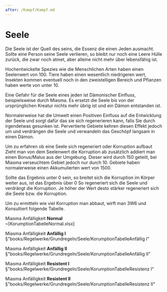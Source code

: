 ```yaml
---
after: /Kampf/Kampf.md
---
```

# Seele

Die Seele ist der Quell des seins, die Essenz die einen Jeden ausmacht. Sollte
eine Person seine Seele verlieren, so bleibt nur noch eine Leere Hülle zurück,
die zwar noch atmet, aber alleine nicht mehr über lebensfähig ist.


Hochentwickelte Spezies wie die Menschlichen Arten haben einen Seelenwert von
100. Tiere haben einen wesentlich niedrigeren wert, Insekten kommen eventuell
noch in den zweistelligen Bereich und Pflanzen haben werte von unter 10.

Eine Gefahr für die Seele eines jeden ist Dämonischer Einfluss, beispielsweise
durch Miasma. Es ersetzt die Seele bis von der ursprünglichen Kreatur nichts
mehr übrig ist und ein Dämon entstanden ist.

Normalerweise hat die Umwelt einen Positiven Einfluss auf die Entwicklung der
Seele und sorgt dafür das sie sich regenerieren kann, falls Sie durch
irgendetwas gesunken ist. Pervertierte Gebiete kehren diesen Effekt jedoch um
und verdrängen die Seele und verwandeln das Geschöpf langsam in einen Dämon.

Um zu erfahren ob eine Seele sich regeneriert oder Korruption aufbaut Zieht man
von dem Seelenwert die Korruption ab zusätzlich addiert man einen Bonus/Malus
aus der Umgebung. Dieser wird durch 150 geteilt, bei Miasma verseuchtem Gebiet
jedoch nur durch 10. Gebiete haben normalerweise einen Akkumulierten wert von
1500.

Sollte das Ergebnis unter 0 sein, so breitet sich die Korruption im Körper
weiter aus, ist das Ergebnis über 0 So regeneriert sich die Seele und verdrängt
die Korruption. Je höher der Wert desto stärker regeneriert sich die Seele bzw.
die Korruption.

Um zu ermitteln wie viel Korruption man abbaut, wirft man 3W6 und Konsultiert
folgende Tabelle.

Miasma Anfälligkeit **Normal**  
~[KorumptionTabelleNormal.xlsx]

Miasma Anfälligkeit **Anfällig I**  
§"books/Regelwerke/Grundregeln/Seele/KorumptionTabelleAnfällig I"

Miasma Anfälligkeit **Anfällig II**  
§"books/Regelwerke/Grundregeln/Seele/KorumptionTabelleAnfällig II"

Miasma Anfälligkeit **Resistent I**  
§"books/Regelwerke/Grundregeln/Seele/KorumptionTabelleResistenz I"

Miasma Anfälligkeit **Resistent II**  
§"books/Regelwerke/Grundregeln/Seele/KorumptionTabelleResistenz II"